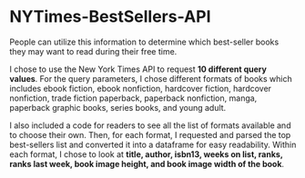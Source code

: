 # NYTimes-BestSellers-API

People can utilize this information to determine which best-seller books they may want to read during their free time. 

I chose to use the New York Times API to request **10 different query values**. For the query parameters, I chose different formats of books which includes ebook fiction, ebook nonfiction, hardcover fiction, hardcover nonfiction, trade fiction paperback, paperback nonfiction, manga, paperback graphic books, series books, and young adult. 

I also included a code for readers to see all the list of formats available and to choose their own. Then, for each format, I requested and parsed the top best-sellers list and converted it into a dataframe for easy readability. Within each format, I chose to look at **title, author, isbn13, weeks on list, ranks, ranks last week, book image height, and book image width of the book**. 
